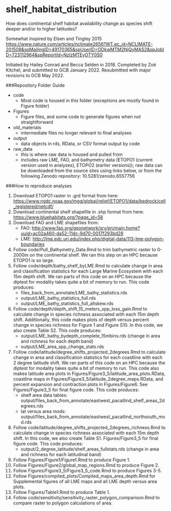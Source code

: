 # shelf_habitat_distribution
How does continental shelf habitat availability change as species shift deeper and/or to higher latitudes?

Somewhat inspired by Elsen and Tingley 2015 https://www.nature.com/articles/nclimate2656?WT.ec_id=NCLIMATE-201508&spMailingID=49170365&spUserID=ODkwMTM2NjQyMAS2&spJobID=723112964&spReportId=NzIzMTEyOTY0S0

Initiated by Hailey Conrad and Becca Selden in 2018. Completed by Zoë Kitchel, and submitted to GCB January 2022. Resubmitted with major revisions to GCB May 2022. 

###Repository Folder Guide

- code
    - Most code is housed in this folder (exceptions are mostly found in Figure folder)
- Figures
    - Figure files, and some code to generate figures when not straightforward
- old_materials
    - intermediate files no longer relevant to final analyses
- output
    - data objects in rds, RData, or CSV format output by code
- raw_data
    - this is where raw data is housed and pulled from
    - includes raw LME, FAO, and bathymetry data  (ETOPO1 (current version used in analyses), ETOPO2 (earlier versions)); raw data can be downloaded from the source sites using links below, or from the following Zenodo repository: 10.5281/zenodo.6557756
    
###How to reproduce analyses
    
1. Download ETOPO1 raster in .grd format from here: https://www.ngdc.noaa.gov/mgg/global/relief/ETOPO1/data/bedrock/cell_registered/netcdf/
1. Download continental shelf shapefile in .shp format from here: https://www.bluehabitats.org/?page_id=58
1. Download FAO and LME shapefiles from:
    - FAO: http://www.fao.org/geonetwork/srv/en/main.home?uuid=ac02a460-da52-11dc-9d70-0017f293bd28
    - LME: http://lme.edc.uri.edu/index.php/digital-data/113-lme-polygon-boundaries
1. Follow code/Pull_Bathymetry_Data.Rmd to trim bathymetric raster to 0-2000m on the continental shelf. We ran this step on an HPC because ETOPO1 is so large. 
1. Follow code/depth/bathy_shelf_byLME.Rmd to calculate change in area and classification statistics for each Large Marine Ecosystem with each 15m depth shift. We ran parts of this code on an HPC because the diptest for modality takes quite a bit of memory to run. This code produces:
    - files_back_from_annotate/LME_bathy_statistics.rds
    - output/LME_bathy_statistics_full.rds
    - output/LME_bathy_statistics_full_altskew.rds
1. Follow code/depth/depth_shift_15_meters_spp_loss_gain.Rmd to calculate change in species richness associated with each 15m depth shift. Additionally, this code makes plots of depth versus percent change in species richness for Figure 1 and Figure S10. In this code, we also create Table S2. This code produces:
    - output/LME_bathy_bydepth_complete_15mbins.rds (change in area and richness for each depth band)
    - output/LME_area_spp_change_stats.rds
1. Follow code/latitude/degree_shifts_projected_2degrees.Rmd to calculate change in area and classification statistics for each coastline with each 2 degree latitude shift. We ran parts of this code on an HPC because the diptest for modality takes quite a bit of memory to run. This code also makes latitude area plots in Figures/Figure3_5/latitude_area_plots.RData, coastline maps in Figures/Figure3_5/latitude_2degree_maps.RData, and percent expansion and contraction plots in Figures/Figure6. See Figures/Figure3_5 for final figure code. This code produces:
    - shelf area data tables: output/files_back_from_annotate/eastwest_pacatlind_shelf_areas_2degrees.rds
    - lat versus area mods: output/files_back_from_annotate/eastwest_pacatlind_northsouth_mod.rds
1. Follow code/latitude/degree_shifts_projected_2degrees_richness.Rmd to calculate change in species richness associated with each 15m depth shift. In this code, we also create Table S1. Figures/Figure3_5 for final figure code. This code produces:
    - output/2_degree_latitude/shelf_areas_fullstats.rds (change in area and richness for each latitudinal band)
1. Follow Figures/Figure1/Figure1.Rmd to produce Figure 1. 
1. Follow Figures/Figure2/global_map_regions.Rmd to produce Figure 2. 
1. Follow Figures/Figure3_5/Figure3_5_code.Rmd to produce Figures 3-5.
1. Follow Figures/compiled_plots/Compiled_maps_area_depth.Rmd for Supplemental figures of all LME maps and all LME depth versus area plots. 
1. Follow Figures/Table1.Rmd to produce Table 1. 
1. Follow code/sensitivity/sensitivity_raster_polygon_comparison.Rmd to compare raster to polygon calculations of area. 
